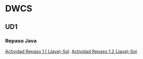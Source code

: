 # DWCS
## UD1
### Repaso Java
[Actividad Repaso 1.1 (Java)-Sol](https://github.com/dwcs-code-2223/Actividad-Repaso-1.1-Java.git).
[Actividad Repaso 1.2 (Java)-Sol](https://github.com/dwcs-code-2223/Actividad-Repaso-1.2-Java.git).
